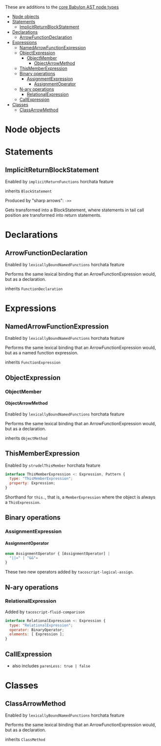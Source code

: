 These are additions to the [core Babylon AST node types](https://github.com/babel/babel/blob/master/doc/ast/spec.md)

- [Node objects](#node-objects)
- [Statements](#statements)
  - [ImplicitReturnBlockStatement](#implicitreturnblockstatement)
- [Declarations](#declarations)
  - [ArrowFunctionDeclaration](#arrowfunctiondeclaration)
- [Expressions](#expressions)
  - [NamedArrowFunctionExpression](#namedarrowfunctionexpression)
  - [ObjectExpression](#objectexpression)
    - [ObjectMember](#objectmember)
      - [ObjectArrowMethod](#objectarrowmethod)
  - [ThisMemberExpression](#thismemberexpression)
  - [Binary operations](#binary-operations)
    - [AssignmentExpression](#assignmentexpression)
      - [AssignmentOperator](#assignmentoperator)
  - [N-ary operations](#n-ary-operations)
    - [RelationalExpression](#relationalexpression)
  - [CallExpression](#callexpression)
- [Classes](#classes)
  - [ClassArrowMethod](#classarrowmethod)


# Node objects

# Statements

## ImplicitReturnBlockStatement

Enabled by `implicitReturnFunctions` horchata feature

inherits `BlockStatement`

Produced by "sharp arrows": `->>`

Gets transformed into a BlockStatement, where statements in tail call position are transformed into return statements.

# Declarations

## ArrowFunctionDeclaration

Enabled by `lexicallyBoundNamedFunctions` horchata feature

Performs the same lexical binding that an ArrowFunctionExpression would, but as a declaration.

inherits `FunctionDeclaration`

# Expressions

## NamedArrowFunctionExpression

Enabled by `lexicallyBoundNamedFunctions` horchata feature

Performs the same lexical binding that an ArrowFunctionExpression would, but as a named function expression.

inherits `FunctionExpression`

## ObjectExpression

### ObjectMember

#### ObjectArrowMethod

Enabled by `lexicallyBoundNamedFunctions` horchata feature

Performs the same lexical binding that an ArrowFunctionExpression would, but as a declaration.

inherits `ObjectMethod`

## ThisMemberExpression

Enabled by `strudelThisMember` horchata feature

```js
interface ThisMemberExpression <: Expression, Pattern {
  type: "ThisMemberExpression";
  property: Expression;
}
```

Shorthand for `this.`, that is, a `MemberExpression` where the object is always a `ThisExpression`.

## Binary operations

### AssignmentExpression

#### AssignmentOperator

```js
enum AssignmentOperator { [AssignmentOperator] |
  "||=" | "&&"=
}
```

These two new operators added by `tacoscript-logical-assign`.

## N-ary operations

### RelationalExpression

Added by `tacoscript-fluid-comparison`

```js
interface RelationalExpression <: Expression {
  type: "RelationalExpression";
  operator: BinaryOperator;
  elements: [ Expression ];
}
```

## CallExpression

- also includes `parenLess: true | false`

# Classes

## ClassArrowMethod

Enabled by `lexicallyBoundNamedFunctions` horchata feature

Performs the same lexical binding that an ArrowFunctionExpression would, but as a declaration.

inherits `ClassMethod`
